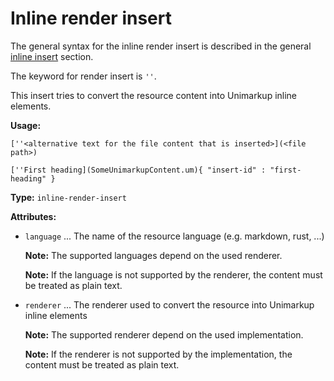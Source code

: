 # Inline render insert

The general syntax for the inline render insert is described in the general [inline insert](/markup/inlines/boxes/inserts/README) section.

The keyword for render insert is `''`.

This insert tries to convert the resource content into Unimarkup inline elements.

**Usage:**

```
[''<alternative text for the file content that is inserted>](<file path>)

[''First heading](SomeUnimarkupContent.um){ "insert-id" : "first-heading" }
```

**Type:** `inline-render-insert`

**Attributes:**

- `language` ... The name of the resource language (e.g. markdown, rust, ...)

  **Note:** The supported languages depend on the used renderer.

  **Note:** If the language is not supported by the renderer, the content must be treated as plain text.

- `renderer` ... The renderer used to convert the resource into Unimarkup inline elements

  **Note:** The supported renderer depend on the used implementation.
  
  **Note:** If the renderer is not supported by the implementation, the content must be treated as plain text.
